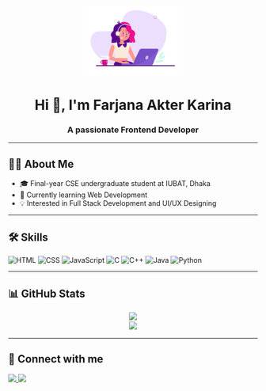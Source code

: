 <div align="center">

  <!-- Avatar / GIF -->
  <img src="assets/githubAnimation.gif" width="200" alt="animated girl using laptop">

  <h1>Hi 👋, I'm Farjana Akter Karina</h1>
  <h3 align="center">A passionate Frontend Developer</h3>

</div>

---

## 👩‍💻 About Me
- 🎓 Final-year CSE undergraduate student at IUBAT, Dhaka  
- 🌱 Currently learning Web Development  
- 💡 Interested in Full Stack Development and UI/UX Designing  

---

## 🛠️ Skills
<p>
  <img alt="HTML" height="40" src="https://cdn.jsdelivr.net/gh/devicons/devicon/icons/html5/html5-original.svg" />
  <img alt="CSS" height="40" src="https://cdn.jsdelivr.net/gh/devicons/devicon/icons/css3/css3-original.svg" />
  <img alt="JavaScript" height="40" src="https://cdn.jsdelivr.net/gh/devicons/devicon/icons/javascript/javascript-original.svg" />
  <img alt="C" height="40" src="https://cdn.jsdelivr.net/gh/devicons/devicon/icons/c/c-original.svg" />
  <img alt="C++" height="40" src="https://cdn.jsdelivr.net/gh/devicons/devicon/icons/cplusplus/cplusplus-original.svg" />
  <img alt="Java" height="40" src="https://cdn.jsdelivr.net/gh/devicons/devicon/icons/java/java-original.svg" />
  <img alt="Python" height="40" src="https://cdn.jsdelivr.net/gh/devicons/devicon/icons/python/python-original.svg" />
</p>

---

## 📊 GitHub Stats
<div align="center">
  <img src="https://github-readme-stats.vercel.app/api?username=FarjanaKarina&show_icons=true&theme=tokyonight" />
  <br/>
  <img src="https://github-readme-stats.vercel.app/api/top-langs/?username=FarjanaKarina&layout=compact&theme=tokyonight" />
</div>

---

## 🔗 Connect with me
<a href="farjanakarina34@gmail.com">
  <img src="https://img.shields.io/badge/Gmail-D14836?logo=gmail&logoColor=white" />
</a>
<a href="https://www.linkedin.com/in/farjana-akter-karina/">
  <img src="https://img.shields.io/badge/LinkedIn-0A66C2?logo=linkedin&logoColor=white" />
</a>


<!--
## Hi there 👋
**FarjanaKarina/FarjanaKarina** is a ✨ _special_ ✨ repository because its `README.md` (this file) appears on your GitHub profile.

Here are some ideas to get you started:

- 🔭 I’m currently working on ...
- 🌱 I’m currently learning ...
- 👯 I’m looking to collaborate on ...
- 🤔 I’m looking for help with ...
- 💬 Ask me about ...
- 📫 How to reach me: ...
- 😄 Pronouns: ...
- ⚡ Fun fact: ...
-->
